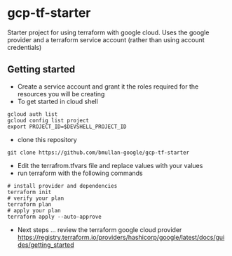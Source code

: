 # gcp-tf-starter

Starter project for using terraform with google cloud. Uses the google provider and a terraform service account (rather than using account credentials)

## Getting started
- Create a service account and grant it the roles required for the resources you will be creating
- To get started in cloud shell 
```
gcloud auth list
gcloud config list project
export PROJECT_ID=$DEVSHELL_PROJECT_ID
```
- clone this repository
```
git clone https://github.com/bmullan-google/gcp-tf-starter
```
- Edit the terrafrom.tfvars file and replace values with your values
- run terraform with the following commands
```
# install provider and dependencies
terraform init
# verify your plan
terraform plan
# apply your plan
terraform apply --auto-approve
```
- Next steps ... review the terraform google cloud provider
https://registry.terraform.io/providers/hashicorp/google/latest/docs/guides/getting_started



